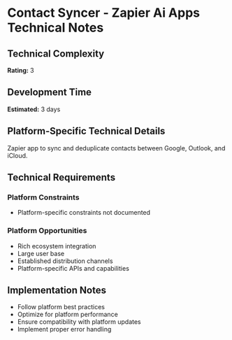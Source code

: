 # Contact Syncer - Zapier Ai Apps Technical Notes

## Technical Complexity
**Rating:** 3

## Development Time
**Estimated:** 3 days

## Platform-Specific Technical Details
Zapier app to sync and deduplicate contacts between Google, Outlook, and iCloud.

## Technical Requirements

### Platform Constraints
- Platform-specific constraints not documented

### Platform Opportunities
- Rich ecosystem integration
- Large user base
- Established distribution channels
- Platform-specific APIs and capabilities

## Implementation Notes
- Follow platform best practices
- Optimize for platform performance
- Ensure compatibility with platform updates
- Implement proper error handling
